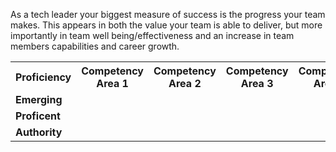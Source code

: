 
As a tech leader your biggest measure of success is the progress your team makes. 
This appears in both the value your team is able to deliver, but more importantly 
in team well being/effectiveness and an increase in team members capabilities and career growth.

<table>
	<tr>
		<th>
			Proficiency
		</th>
		<th>
			Competency Area 1
		</th>
		<th>
			Competency Area 2
		</th>
		<th>
			Competency Area 3
		</th>
		<th>
			Competency Area 4
		</th>
		<th>
			Competency Area 5
		</th>
	</tr>
	<tr>
		<td>
			<strong>Emerging</strong>
		</td>
		<td>
		<!--- Emerging  -->
		</td>
		<td>
		<!--- Emerging  -->
		</td>
		<td>
		<!--- Emerging  -->
		</td>
		<td>
		<!--- Emerging  -->
		</td>
		<td>
		<!--- Emerging  -->
		</td>
	</tr>
	<tr>
		<td>
			<strong>Proficent</strong>
		</td>
		<td>
		<!--- Proficent  -->
		</td>
		<td>
		<!--- Proficent  -->
		</td>
		<td>
		<!--- Proficent  -->
		</td>
		<td>
		<!--- Proficent  -->
		</td>
		<td>
		<!--- Proficent  -->
		</td>
	</tr>
	<tr>
		<td>
			<strong>Authority</strong>
		</td>
		<td>
		<!--- Authority -->
		</td>
		<td>
		<!--- Authority  -->
		</td>
		<td>
		<!--- Authority  -->
		</td>
		<td>
		<!--- Authority  -->
		</td>
		<td>
		<!--- Authority  -->
		</td>
	</tr>
</table>

